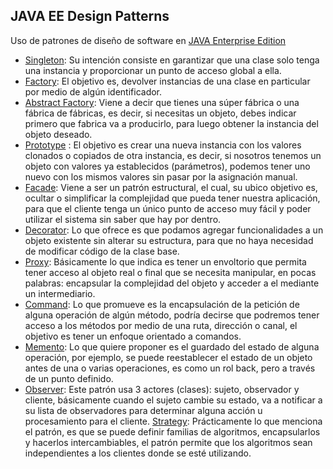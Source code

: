 ## JAVA EE Design Patterns
Uso de patrones de diseño de software en [JAVA Enterprise Edition](https://en.wikipedia.org/wiki/Java_Platform,_Enterprise_Edition)
- [Singleton](https://en.wikipedia.org/wiki/Singleton_pattern): Su intención consiste en garantizar que una clase solo tenga una instancia y proporcionar un punto de acceso global a ella.
- [Factory](https://en.wikipedia.org/wiki/Factory_method_pattern): El objetivo es, devolver instancias de una clase en particular por medio de algún identificador.
- [Abstract Factory](https://en.wikipedia.org/wiki/Abstract_factory_pattern): Viene a decir que tienes una súper fábrica o una fábrica de fábricas, es decir, si necesitas un objeto, debes indicar primero que fabrica va a producirlo, para luego obtener la instancia del objeto deseado.
- [Prototype](https://en.wikipedia.org/wiki/Prototype_pattern) : El objetivo es crear una nueva instancia con los valores clonados o copiados de otra instancia, es decir, si nosotros tenemos un objeto con valores ya establecidos (parámetros), podemos tener uno nuevo con los mismos valores sin pasar por la asignación manual.
- [Facade](https://en.wikipedia.org/wiki/Facade_pattern): Viene a ser un patrón estructural, el cual, su ubico objetivo es, ocultar o simplificar la complejidad que pueda tener nuestra aplicación, para que el cliente tenga un único punto de acceso muy fácil y poder utilizar el sistema sin saber que hay por dentro.
- [Decorator](https://en.wikipedia.org/wiki/Decorator_pattern): Lo que ofrece es que podamos agregar funcionalidades a un objeto existente sin alterar su estructura, para que no haya necesidad de modificar código de la clase base.
- [Proxy](https://en.wikipedia.org/wiki/Proxy_pattern): Básicamente lo que indica es tener un envoltorio que permita tener acceso al objeto real o final que se necesita manipular, en pocas palabras: encapsular la complejidad del objeto y acceder a el mediante un intermediario.
- [Command](https://en.wikipedia.org/wiki/Command_pattern): Lo que promueve es la encapsulación de la petición de alguna operación de algún método, podría decirse que podremos tener acceso a los métodos por medio de una ruta, dirección o canal, el objetivo es tener un enfoque orientado a comandos.
- [Memento](https://en.wikipedia.org/wiki/Memento_pattern): Lo que quiere proponer es el guardado del estado de alguna operación, por ejemplo, se puede reestablecer el estado de un objeto antes de una o varias operaciones, es como un rol back, pero a través de un punto definido.
- [Observer](https://en.wikipedia.org/wiki/Observer_pattern): Este patrón usa 3 actores (clases): sujeto, observador y cliente, básicamente cuando el sujeto cambie su estado, va a notificar a su lista de observadores para determinar alguna acción u procesamiento para el cliente.
[Strategy](https://en.wikipedia.org/wiki/Strategy_pattern): Prácticamente lo que menciona el patrón, es que se puede definir familias de algoritmos, encapsularlos y hacerlos intercambiables, el patrón permite que los algoritmos sean independientes a los clientes donde se esté utilizando.
